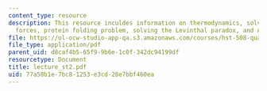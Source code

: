 ```yaml
---
content_type: resource
description: This resource inculdes information on thermodynamics, solvent, biomolecular
  forces, protein folding problem, solving the Levinthal paradox, and Anfinsen experiment.
file: https://ol-ocw-studio-app-qa.s3.amazonaws.com/courses/hst-508-quantitative-genomics-fall-2005/77a50b1e7bc81253e3cd28e7bbf460ea_lecture_st2.pdf
file_type: application/pdf
parent_uid: d8caf4b5-65f9-9b6e-1c0f-342dc94199df
resourcetype: Document
title: lecture_st2.pdf
uid: 77a50b1e-7bc8-1253-e3cd-28e7bbf460ea
---
```

